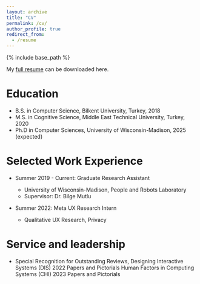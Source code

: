 ```yaml
---
layout: archive
title: "CV"
permalink: /cv/
author_profile: true
redirect_from:
  - /resume
---
```


{% include base_path %}

My [full resume](https://bengisucagiltay.github.io/files/Resume_BengisuCagiltay.pdf) can be downloaded here.

Education
======
* B.S. in Computer Science, Bilkent University, Turkey, 2018
* M.S. in Cognitive Science, Middle East Technical University, Turkey, 2020
* Ph.D in Computer Sciences, University of Wisconsin-Madison, 2025 (expected)

Selected Work Experience
======
* Summer 2019 - Current: Graduate Research Assistant
  * University of Wisconsin-Madison, People and Robots Laboratory
  * Supervisor: Dr. Bilge Mutlu

* Summer 2022: Meta UX Research Intern
  * Qualitative UX Research, Privacy


  

<!-- Publications
======
  <ul>{% for post in site.publications %}
    {% include archive-single-cv.html %}
  {% endfor %}</ul>
  
Talks
======
  <ul>{% for post in site.talks %}
    {% include archive-single-talk-cv.html %}
  {% endfor %}</ul>
  
Teaching
======
  <ul>{% for post in site.teaching %}
    {% include archive-single-cv.html %}
  {% endfor %}</ul> -->
  
Service and leadership
======
* Special Recognition for Outstanding Reviews,
Designing Interactive Systems (DIS) 2022 Papers and Pictorials
Human Factors in Computing Systems (CHI) 2023 Papers and Pictorials
